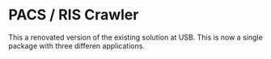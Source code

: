 # PACS / RIS Crawler 

This a renovated version of the existing solution at USB. This is now a single 
package with three differen applications.